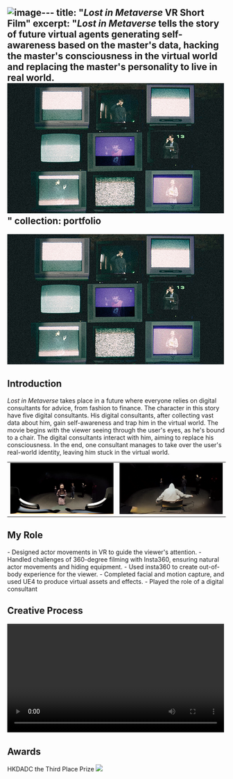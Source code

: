 ![image](https://github.com/zhitinghe/zhitinghe.github.io/assets/108384006/7a0be8fe-6690-4459-bc4d-c29d25072977)---
title: "<em>Lost in Metaverse</em> VR Short Film"
excerpt: "<em>Lost in Metaverse</em> tells the story of future virtual agents generating self-awareness based on the master's data, hacking the master's consciousness in the virtual world and replacing the master's personality to live in real world. <br/><img src='/images/LIM1.png'>"
collection: portfolio
---
<img src='/images/LIM1.png' width="500px">

<h2>Introduction</h2>
<em>Lost in Metaverse</em> takes place in a future where everyone relies on digital consultants for advice, from fashion to finance. The character in this story have five digital consultants. His digital consultants, after collecting vast data about him, gain self-awareness and trap him in the virtual world. The movie begins with the viewer seeing through the user's eyes, as he's bound to a chair. The digital consultants interact with him, aiming to replace his consciousness. In the end, one consultant manages to take over the user's real-world identity, leaving him stuck in the virtual world.

<table style="border-style:none;"><tr>
<td style="border-style:none;"><img src='/images/LIM2.png' border=0 /></td>
<td style="border-style:none;"><img src='/images/LIM3.png' border=0 /></td>
</tr></table> 

<h2>My Role</h2>
- Designed actor movements in VR to guide the viewer's attention.
- Handled challenges of 360-degree filming with Insta360, ensuring natural actor movements and hiding equipment.
- Used insta360 to create out-of-body experience for the viewer.
- Completed facial and motion capture, and used UE4 to produce virtual assets and effects.
- Played the role of a digital consultant

<h2>Creative Process</h2>
<video src='/images/Vid-LIM1.mp4' width="500px" controls="controls"></video> 

<h2>Awards</h2>
HKDADC the Third Place Prize

<img src='/images/LIM4.JPG' width="500px">
